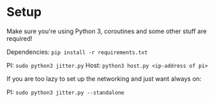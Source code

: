 # Setup

Make sure you're using Python 3, coroutines and some other stuff are required!

Dependencies: `pip install -r requirements.txt`

PI: `sudo python3 jitter.py`
Host: `python3 host.py <ip-address of pi>`

If you are too lazy to set up the networking and just want always on:

PI: `sudo python3 jitter.py --standalone`
